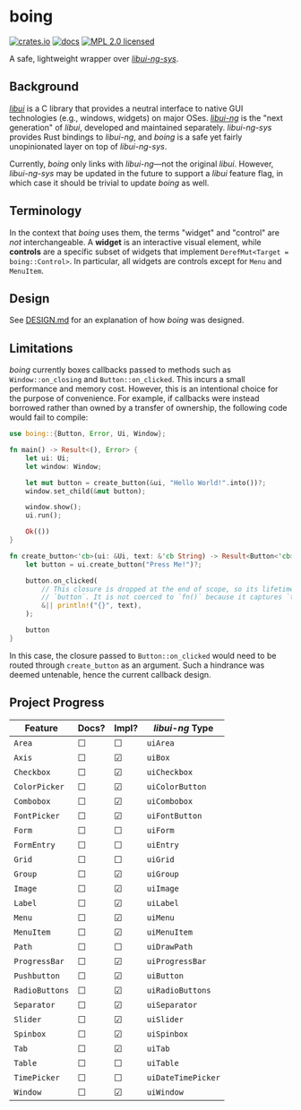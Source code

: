 # boing

[![crates.io](https://img.shields.io/crates/v/boing)](https://crates.io/crates/boing)
[![docs](https://docs.rs/boing/badge.svg)](https://docs.rs/boing)
[![MPL 2.0 licensed](https://img.shields.io/badge/license-MPL2-green)](./LICENSE)

A safe, lightweight wrapper over [*libui-ng-sys*](https://crates.io/crates/libui-ng-sys).

## Background

[*libui*](https://github.com/andlabs/libui) is a C library that provides a neutral interface to native GUI technologies (e.g., windows, widgets) on major OSes. [*libui-ng*](https://github.com/libui-ng/libui-ng) is the "next generation" of *libui*, developed and maintained separately. *libui-ng-sys* provides Rust bindings to *libui-ng*, and *boing* is a safe yet fairly unopinionated layer on top of *libui-ng-sys*.

Currently, *boing* only links with *libui-ng*&mdash;not the original *libui*. However, *libui-ng-sys* may be updated in the future to support a *libui* feature flag, in which case it should be trivial to update *boing* as well.

## Terminology

In the context that *boing* uses them, the terms "widget" and "control" are *not* interchangeable. A **widget** is an interactive visual element, while **controls** are a specific subset of widgets that implement `DerefMut<Target = boing::Control>`. In particular, all widgets are controls except for `Menu` and `MenuItem`.

## Design

See [DESIGN.md](./DESIGN.md) for an explanation of how *boing* was designed.

## Limitations

*boing* currently boxes callbacks passed to methods such as `Window::on_closing` and `Button::on_clicked`. This incurs a small performance and memory cost. However, this is an intentional choice for the purpose of convenience. For example, if callbacks were instead borrowed rather than owned by a transfer of ownership, the following code would fail to compile:

```rust
use boing::{Button, Error, Ui, Window};

fn main() -> Result<(), Error> {
    let ui: Ui;
    let window: Window;

    let mut button = create_button(&ui, "Hello World!".into())?;
    window.set_child(&mut button);

    window.show();
    ui.run();

    Ok(())
}

fn create_button<'cb>(ui: &Ui, text: &'cb String) -> Result<Button<'cb>, Error> {
    let button = ui.create_button("Press Me!")?;

    button.on_clicked(
        // This closure is dropped at the end of scope, so its lifetime ends before that of
        // `button`. It is not coerced to `fn()` because it captures `text`.
        &|| println!("{}", text),
    );

    button
}
```

In this case, the closure passed to `Button::on_clicked` would need to be routed through `create_button` as an argument. Such a hindrance was deemed untenable, hence the current callback design.

## Project Progress

| Feature       | Docs? | Impl? | *libui-ng* Type |
| ------------- | ----- | ----- | --------------- |
| `Area`        | ☐    | ☐    | `uiArea`
| `Axis`        | ☐    | ☑    | `uiBox`
| `Checkbox`    | ☐    | ☑    | `uiCheckbox`
| `ColorPicker` | ☐    | ☑    | `uiColorButton`
| `Combobox`    | ☐    | ☑    | `uiCombobox`
| `FontPicker`  | ☐    | ☑    | `uiFontButton`
| `Form`        | ☐    | ☐    | `uiForm`
| `FormEntry`   | ☐    | ☐    | `uiEntry`
| `Grid`        | ☐    | ☐    | `uiGrid`
| `Group`       | ☐    | ☑    | `uiGroup`
| `Image`       | ☐    | ☑    | `uiImage`
| `Label`       | ☐    | ☑    | `uiLabel`
| `Menu`        | ☐    | ☑    | `uiMenu`
| `MenuItem`    | ☐    | ☑    | `uiMenuItem`
| `Path`        | ☐    | ☐    | `uiDrawPath`
| `ProgressBar` | ☐    | ☑    | `uiProgressBar`
| `Pushbutton`  | ☐    | ☑    | `uiButton`
| `RadioButtons`| ☐    | ☑    | `uiRadioButtons`
| `Separator`   | ☐    | ☑    | `uiSeparator`
| `Slider`      | ☐    | ☑    | `uiSlider`
| `Spinbox`     | ☐    | ☑    | `uiSpinbox`
| `Tab`         | ☐    | ☑    | `uiTab`
| `Table`       | ☐    | ☐    | `uiTable`
| `TimePicker`  | ☐    | ☐    | `uiDateTimePicker`
| `Window`      | ☐    | ☑    | `uiWindow`
